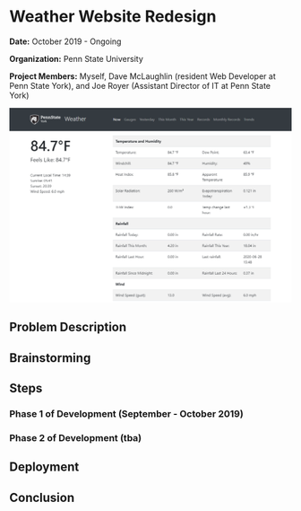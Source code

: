 # Weather Website Redesign
**Date:**  October 2019 - Ongoing

**Organization:** Penn State University

**Project Members:** Myself, Dave McLaughlin (resident Web Developer at Penn State York), and Joe Royer (Assistant Director of IT at Penn State York)

![](https://github.com/alexkoontz/weather-site-redesign/blob/master/rdme_src/weather_screenshot_1.png)

## Problem Description

## Brainstorming

## Steps

### Phase 1 of Development (September - October 2019)

### Phase 2 of Development (tba)

## Deployment

## Conclusion

